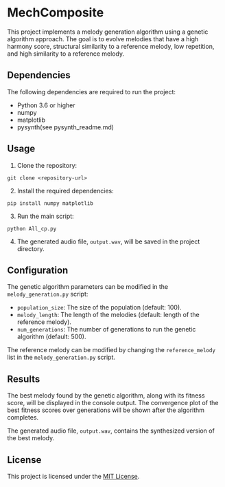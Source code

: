 # MechComposite

This project implements a melody generation algorithm using a genetic algorithm approach. The goal is to evolve melodies that have a high harmony score, structural similarity to a reference melody, low repetition, and high similarity to a reference melody.

## Dependencies

The following dependencies are required to run the project:

- Python 3.6 or higher
- numpy
- matplotlib
- pysynth(see pysynth_readme.md)

## Usage

1. Clone the repository:

```shell
git clone <repository-url>
```

2. Install the required dependencies:

```shell
pip install numpy matplotlib
```

3. Run the main script:

```shell
python All_cp.py
```

4. The generated audio file, `output.wav`, will be saved in the project directory.

## Configuration

The genetic algorithm parameters can be modified in the `melody_generation.py` script:

- `population_size`: The size of the population (default: 100).
- `melody_length`: The length of the melodies (default: length of the reference melody).
- `num_generations`: The number of generations to run the genetic algorithm (default: 500).

The reference melody can be modified by changing the `reference_melody` list in the `melody_generation.py` script.

## Results

The best melody found by the genetic algorithm, along with its fitness score, will be displayed in the console output. The convergence plot of the best fitness scores over generations will be shown after the algorithm completes.

The generated audio file, `output.wav`, contains the synthesized version of the best melody.

## License

This project is licensed under the [MIT License](LICENSE).
```
